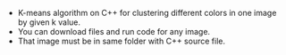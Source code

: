 * K-means algorithm on C++ for clustering different colors in one image by given k value.
* You can download files and run code for any image.
* That image must be in same folder with C++ source file.

